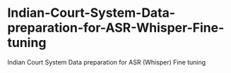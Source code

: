 # Indian-Court-System-Data-preparation-for-ASR-Whisper-Fine-tuning
Indian Court System Data preparation for ASR (Whisper) Fine tuning
